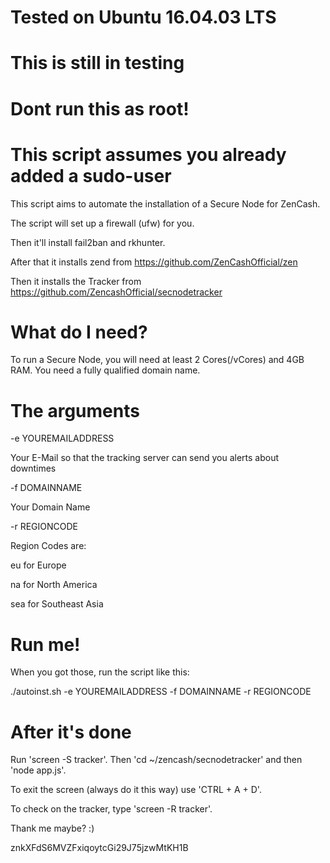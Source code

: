 # Tested on Ubuntu 16.04.03 LTS
# This is still in testing
# Dont run this as root!
# This script assumes you already added a sudo-user 

This script aims to automate the installation of a Secure Node for ZenCash.


The script will set up a firewall (ufw) for you.

Then it'll install fail2ban and rkhunter.

After that it installs zend from https://github.com/ZenCashOfficial/zen

Then it installs the Tracker from https://github.com/ZencashOfficial/secnodetracker

# What do I need?

To run a Secure Node, you will need at least 2 Cores(/vCores) and 4GB RAM.
You need a fully qualified domain name.


# The arguments

-e YOUREMAILADDRESS

Your E-Mail so that the tracking server can send you alerts about downtimes


-f DOMAINNAME

Your Domain Name


-r REGIONCODE

Region Codes are:

eu for Europe

na for North America

sea for Southeast Asia

# Run me!

When you got those, run the script like this:

./autoinst.sh -e YOUREMAILADDRESS -f DOMAINNAME -r REGIONCODE

# After it's done
 
Run 'screen -S tracker'. Then 'cd ~/zencash/secnodetracker' and then 'node app.js'.

To exit the screen (always do it this way) use 'CTRL + A + D'.

To check on the tracker, type 'screen -R tracker'.





Thank me maybe? :)

znkXFdS6MVZFxiqoytcGi29J75jzwMtKH1B
